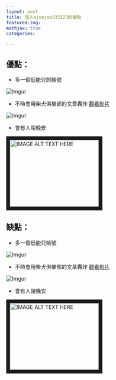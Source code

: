 ```yaml
---
layout: post
title: 加入ajoejoe333123的優點
featured-img: 
mathjax: true
categories: 

---
```


##  優點：

*   多一個低能兒的帳號

![Imgur](https://i.imgur.com/vOw2PNL.jpg)

*   不時會用柴犬俱樂部的文章轟炸
[觀看影片](https://www.facebook.com/Love.Care8/videos/300417140588219/?v=300417140588219)

![Imgur](https://i.imgur.com/jB2pOMl.png)

*   會有人說晚安

<a href="http://www.youtube.com/watch?feature=player_embedded&v=OtHOH0GQTr4
" target="_blank"><img src="http://img.youtube.com/vi/OtHOH0GQTr4/0.jpg"
alt="IMAGE ALT TEXT HERE" width="240" height="180" border="10" /></a>

##  缺點：

*   多一個低能兒帳號

![Imgur](https://i.imgur.com/vOw2PNL.jpg)

*   不時會用柴犬俱樂部的文章轟炸
[觀看影片](https://www.facebook.com/Love.Care8/videos/300417140588219/?v=300417140588219)

![Imgur](https://i.imgur.com/jB2pOMl.png)

*   會有人說晚安

<a href="http://www.youtube.com/watch?feature=player_embedded&v=OtHOH0GQTr4
" target="_blank"><img src="http://img.youtube.com/vi/OtHOH0GQTr4/0.jpg"
alt="IMAGE ALT TEXT HERE" width="240" height="180" border="10" /></a>